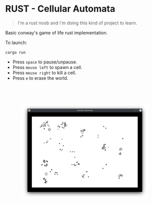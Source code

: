 # RUST - Cellular Automata

> I'm a rust noob and i'm doing this kind of project to learn.

Basic conway's game of life rust implementation.

To launch:
```
cargo run
```

- Press `space` to pause/unpause.
- Press `mouse left` to spawn a cell.
- Press `mouse right` to kill a cell.
- Press `e` to erase the world.

<h1 align="center">
	<br>
	<img width="400" src=".github/screenshot.png" alt="screenshot">
	<br>
</h1>
